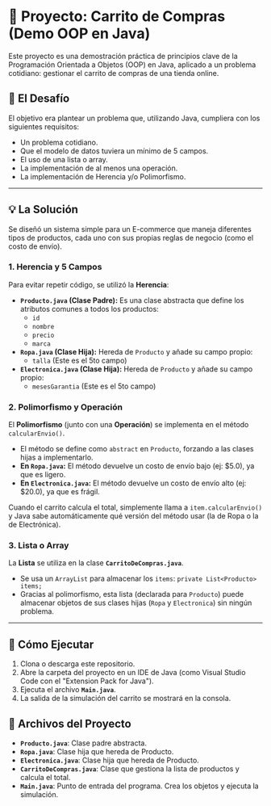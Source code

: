 # 🛒 Proyecto: Carrito de Compras (Demo OOP en Java)

Este proyecto es una demostración práctica de principios clave de la Programación Orientada a Objetos (OOP) en Java, aplicado a un problema cotidiano: gestionar el carrito de compras de una tienda online.

## 🎯 El Desafío

El objetivo era plantear un problema que, utilizando Java, cumpliera con los siguientes requisitos:

* Un problema cotidiano.
* Que el modelo de datos tuviera un mínimo de 5 campos.
* El uso de una lista o array.
* La implementación de al menos una operación.
* La implementación de Herencia y/o Polimorfismo.

---

## 💡 La Solución

Se diseñó un sistema simple para un E-commerce que maneja diferentes tipos de productos, cada uno con sus propias reglas de negocio (como el costo de envío).

### 1. Herencia y 5 Campos

Para evitar repetir código, se utilizó la **Herencia**:

* **`Producto.java` (Clase Padre):** Es una clase abstracta que define los atributos comunes a todos los productos:
    * `id`
    * `nombre`
    * `precio`
    * `marca`
* **`Ropa.java` (Clase Hija):** Hereda de `Producto` y añade su campo propio:
    * `talla` (Este es el 5to campo)
* **`Electronica.java` (Clase Hija):** Hereda de `Producto` y añade su campo propio:
    * `mesesGarantia` (Este es el 5to campo)

### 2. Polimorfismo y Operación

El **Polimorfismo** (junto con una **Operación**) se implementa en el método `calcularEnvio()`.

* El método se define como `abstract` en `Producto`, forzando a las clases hijas a implementarlo.
* **En `Ropa.java`:** El método devuelve un costo de envío bajo (ej: $5.0), ya que es ligero.
* **En `Electronica.java`:** El método devuelve un costo de envío alto (ej: $20.0), ya que es frágil.

Cuando el carrito calcula el total, simplemente llama a `item.calcularEnvio()` y Java sabe automáticamente qué versión del método usar (la de Ropa o la de Electrónica).

### 3. Lista o Array

La **Lista** se utiliza en la clase **`CarritoDeCompras.java`**.

* Se usa un `ArrayList` para almacenar los `items`:
    `private List<Producto> items;`
* Gracias al polimorfismo, esta lista (declarada para `Producto`) puede almacenar objetos de sus clases hijas (`Ropa` y `Electronica`) sin ningún problema.

---

## 🚀 Cómo Ejecutar

1.  Clona o descarga este repositorio.
2.  Abre la carpeta del proyecto en un IDE de Java (como Visual Studio Code con el "Extension Pack for Java").
3.  Ejecuta el archivo **`Main.java`**.
4.  La salida de la simulación del carrito se mostrará en la consola.

## 📂 Archivos del Proyecto

* **`Producto.java`**: Clase padre abstracta.
* **`Ropa.java`**: Clase hija que hereda de Producto.
* **`Electronica.java`**: Clase hija que hereda de Producto.
* **`CarritoDeCompras.java`**: Clase que gestiona la lista de productos y calcula el total.
* **`Main.java`**: Punto de entrada del programa. Crea los objetos y ejecuta la simulación.